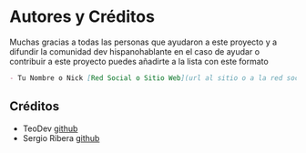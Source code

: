 # Autores y Créditos

Muchas gracias a todas las personas que ayudaron a este proyecto y a difundir la comunidad dev hispanohablante en el caso de ayudar o contribuir a este proyecto puedes añadirte a la lista con este formato 

```markdown
- Tu Nombre o Nick [Red Social o Sitio Web](url al sitio o a la red social)
```

## Créditos

- TeoDev [github](https://github.com/TeoDev1611)
- Sergio Ribera [github](https://github.com/SergioRibera)
